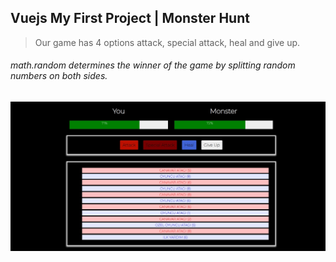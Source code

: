 ## Vuejs My First Project | Monster Hunt
> Our game has 4 options attack, special attack, heal and give up.
###### math.random determines the winner of the game by splitting random numbers on both sides.
<img src="img/game_image.jpg" width="auto">

